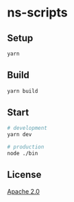 # ns-scripts

## Setup

```bash
yarn
```

## Build

```bash
yarn build
```

## Start

```bash
# development
yarn dev

# production
node ./bin
```

## License

[Apache 2.0](LICENSE)
